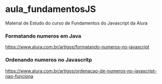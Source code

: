 # aula_fundamentosJS
Material de Estudo do curso de Fundamentos do Javascript da Alura

### Formatando numeros em Java
https://www.alura.com.br/artigos/formatando-numeros-no-javascript

### Ordenando numeros no Javascritp
https://www.alura.com.br/artigos/ordenacao-de-numeros-no-javascript-nao-funciona